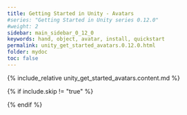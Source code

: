 ```yaml
---
title: Getting Started in Unity - Avatars
#series: "Getting Started in Unity series 0.12.0"
#weight: 2
sidebar: main_sidebar_0_12_0
keywords: hand, object, avatar, install, quickstart
permalink: unity_get_started_avatars.0.12.0.html
folder: mydoc
toc: false
---
```


{% include_relative unity_get_started_avatars.content.md %}

{% if include.skip != "true" %}
<!--{% include custom/series_acme_next.html %}-->
{% endif %}
